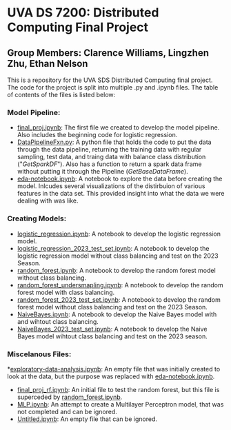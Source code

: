 # UVA DS 7200: Distributed Computing Final Project
## Group Members: Clarence Williams, Lingzhen Zhu, Ethan Nelson

This is a repository for the UVA SDS Distributed Computing final project. The code for the project is split into multiple .py and .ipynb files. The table of contents of the files is listed below:

### Model Pipeline:

* [final_proj.ipynb](final_proj.ipynb): The first file we created to develop the model pipeline. Also includes the beginning code for logistic regression.
* [DataPipelineFxn.py](DataPipelineFxn.py): A python file that holds the code to put the data through the data pipeline, returning the training data with regular sampling, test data, and traing data with balance class distribution ("*GetSparkDF*"). Also has a function to return a spark data frame without putting it through the Pipeline (*GetBaseDataFrame*).
* [eda-notebook.ipynb](eda-notebook.ipynb): A notebook to explore the data before creating the model. Inlcudes several visualizations of the distirbuion of various features in the data set. This provided insight into what the data we were dealing with was like.

### Creating Models:

* [logistic_regression.ipynb](logistic_regression.ipynb): A notebook to develop the logistic regression model.
* [logistic_regression_2023_test_set.ipynb](llogistic_regression_2023_test_set.ipynb): A notebook to develop the logistic regression model without class balancing and test on the 2023 Season.
* [random_forest.ipynb](random_forest.ipynb): A notebook to develop the random forest model without class balancing.
* [random_forest_undersmapling.ipynb](random_forest_undersmapling.ipynb): A notebook to develop the random forest model with class balancing.
* [random_forest_2023_test_set.ipynb](random_forest_2023_test_set.ipynb): A notebook to develop the random forest model without class balancing and test on the 2023 Season.
* [NaiveBayes.ipynb](NaiveBayes.ipynb): A notebook to develop the Naive Bayes model with and wihtout class balancing.
* [NaiveBayes_2023_test_set.ipynb](NaiveBayes_2023_test_set.ipynb): A notebook to develop the Naive Bayes model wihtout class balancing and test on the 2023 season.


### Miscelanous Files:

*[exploratory-data-analysis.ipynb](exploratory-data-analysis.ipynb): An empty file that was initially created to look at the data, but the purpose was replaced with [eda-notebook.ipynb](eda-notebook.ipynb).
* [final_proj_rf.ipynb](final_proj_rf.ipynb): An initial file to test the random forest, but this file is superceded by [random_forest.ipynb](random_forest.ipynb).
* [MLP.ipynb](MLP.ipynb): An attempt to create a Multilayer Perceptron model, that was not completed and can be ignored.
* [Untitled.ipynb](Untitled.ipynb): An empty file that can be ignored. 
